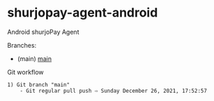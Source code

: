 # shurjopay-agent-android
Android shurjoPay Agent



Branches:
- (main) [main](https://github.com/monir-shurjomukhi/shurjopay-agent-android/tree/main)

Git workflow
```GIT_WORKFLOW
1) Git branch "main"
    - Git regular pull push ⇨ Sunday December 26, 2021, 17:52:57
```
